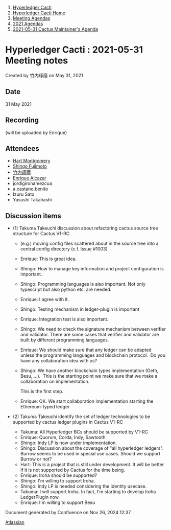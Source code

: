 1. [Hyperledger Cacti](index.html)
2. [Hyperledger Cacti Home](Hyperledger-Cacti-Home_20414469.html)
3. [Meeting Agendas](Meeting-Agendas_20414488.html)
4. [2021 Agendas](2021-Agendas_20414860.html)
5. [2021-05-31 Cactus Maintainer's Agenda](2021-05-31-Cactus-Maintainer%27s-Agenda_20415078.html)

# Hyperledger Cacti : 2021-05-31 Meeting notes

Created by 竹内琢磨 on May 31, 2021

## Date

31 May 2021

## Recording

(will be uploaded by Enrique)

## Attendees

- [Hart Montgomery](https://lf-hyperledger.atlassian.net/wiki/people/712020:86f447c0-86dc-43b3-ac03-6a31923bbb84?ref=confluence)
- [Shingo Fujimoto](https://lf-hyperledger.atlassian.net/wiki/people/712020:14e583f1-56ad-4e76-a373-78870fbd000f?ref=confluence)
- [竹内琢磨](https://lf-hyperledger.atlassian.net/wiki/people/70121:99daf5c8-226c-43d4-9f24-0a46a0546192?ref=confluence)
- [Enrique Alcazar](https://lf-hyperledger.atlassian.net/wiki/people/557058:a7fff85a-3ab1-45ea-94ab-91e933f419aa?ref=confluence)
- jordigironamezcua
- a.castano.benito
- Izuru Sato
- Yasushi Takahashi

## Discussion items

- (1) Takuma Takeuchi discussion about refactoring cactus source tree structure for Cactus V1-RC
  
  - (e.g.) moving config files scattered about in the source tree into a central config directory (c.f. Issue #1003)
  - Enrique: This is great idea.
  - Shingo: How to manage key information and project configuration is important.
  - Shingo: Programming languages is also important. Not only typescript but also python etc. are needed.
  - Enrique: I agree with it.
  - Shingo: Testing mechanism in ledger-plugin is important
  - Enrique: Integration test is also important.
  - Shingo: We need to check the signature mechanism between verifier and validator. There are some cases that verifier and validator are built by different programming languages.
  - Enrique: We should make sure that any ledger can be adapted unless the programming languages and blockchain protocol.  Do you have any collaboration idea with us?
  - Shingo: We have another blockchain types implementation (Geth, Besu, ...).  This is the starting point we make sure that we make a collaboration on implementation.
    
    This is the first step.
  - Enrique: OK. We start collaboration implementation starting the Ethereum-typed ledger
- (2) Takuma Takeuchi identify the set of ledger technologies to be supported by cactus ledger plugins in Cactus V1-RC
  
  - Takuma: All Hyperledger BCs should be supported by V1-RC
  - Enrique: Quorum, Corda, Indy, Sawtooth
  - Shingo: Indy LP is now under implementation.
  - Shingo: Discussion about the coverage of "all hyperledger ledgers". Burrow seems to be used in special use cases. Should we support Burrow or not?
  - Hart: This is a project that is still under development. It will be better if it is not supported by Cactus for the time being.
  - Enrique: Iroha should be supported?
  - Shingo: I'm willing to support Iroha.
  - Shingo: Indy LP is needed considering the identity usecase.
  - Takuma: I will support Iroha. In fact, I'm starting to develop Iroha LedgerPlugin now.
  - Enrique: I'm willing to support Besu

Document generated by Confluence on Nov 26, 2024 12:37

[Atlassian](http://www.atlassian.com/)
